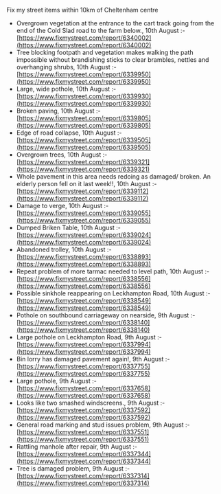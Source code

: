 Fix my street items within 10km of Cheltenham centre

<!-- fix_marker starts -->

- Overgrown vegetation at the entrance to the cart track going from the end of the Cold Slad road to the farm below., 10th August :- [https://www.fixmystreet.com/report/6340002](https://www.fixmystreet.com/report/6340002)
- Tree blocking footpath and vegetation makes walking the path impossible without brandishing sticks to clear brambles, nettles and overhanging shrubs, 10th August :- [https://www.fixmystreet.com/report/6339950](https://www.fixmystreet.com/report/6339950)
- Large, wide pothole, 10th August :- [https://www.fixmystreet.com/report/6339930](https://www.fixmystreet.com/report/6339930)
- Broken paving, 10th August :- [https://www.fixmystreet.com/report/6339805](https://www.fixmystreet.com/report/6339805)
- Edge of road collapse, 10th August :- [https://www.fixmystreet.com/report/6339505](https://www.fixmystreet.com/report/6339505)
- Overgrown trees, 10th August :- [https://www.fixmystreet.com/report/6339321](https://www.fixmystreet.com/report/6339321)
- Whole pavement in this area needs redoing as damaged/ broken. An elderly person fell on it last week!!, 10th August :- [https://www.fixmystreet.com/report/6339112](https://www.fixmystreet.com/report/6339112)
- Damage to verge, 10th August :- [https://www.fixmystreet.com/report/6339055](https://www.fixmystreet.com/report/6339055)
- Dumped Briken Table, 10th August :- [https://www.fixmystreet.com/report/6339024](https://www.fixmystreet.com/report/6339024)
- Abandoned trolley, 10th August :- [https://www.fixmystreet.com/report/6338893](https://www.fixmystreet.com/report/6338893)
- Repeat problem of more tarmac needed to level path, 10th August :- [https://www.fixmystreet.com/report/6338556](https://www.fixmystreet.com/report/6338556)
- Possible sinkhole reappearing on Leckhampton Road, 10th August :- [https://www.fixmystreet.com/report/6338549](https://www.fixmystreet.com/report/6338549)
- Pothole on southbound carriageway on nearside, 9th August :- [https://www.fixmystreet.com/report/6338140](https://www.fixmystreet.com/report/6338140)
- Large pothole on Leckhampton Road, 9th August :- [https://www.fixmystreet.com/report/6337994](https://www.fixmystreet.com/report/6337994)
- Bin lorry has damaged pavement again!, 9th August :- [https://www.fixmystreet.com/report/6337755](https://www.fixmystreet.com/report/6337755)
- Large pothole, 9th August :- [https://www.fixmystreet.com/report/6337658](https://www.fixmystreet.com/report/6337658)
- Looks like two smashed windscreens., 9th August :- [https://www.fixmystreet.com/report/6337592](https://www.fixmystreet.com/report/6337592)
- General road marking and stud issues problem, 9th August :- [https://www.fixmystreet.com/report/6337551](https://www.fixmystreet.com/report/6337551)
- Rattling manhole after repair, 9th August :- [https://www.fixmystreet.com/report/6337344](https://www.fixmystreet.com/report/6337344)
- Tree is damaged problem, 9th August :- [https://www.fixmystreet.com/report/6337314](https://www.fixmystreet.com/report/6337314)

<!-- fix_marker ends -->